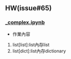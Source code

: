 ## HW(issue#65)
### [_complex.ipynb](./_complex.ipynb)

- 作業內容
1. list[list]:list內存list
2. list[dict]:list內存dictionary
